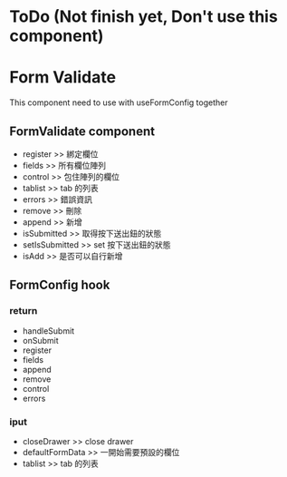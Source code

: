 # ToDo (Not finish yet, Don't use this component)

# Form Validate

This component need to use with useFormConfig together

## FormValidate component

- register >> 綁定欄位
- fields >> 所有欄位陣列
- control >> 包住陣列的欄位
- tablist >> tab 的列表
- errors >> 錯誤資訊
- remove >> 刪除
- append >> 新增
- isSubmitted >> 取得按下送出鈕的狀態
- setIsSubmitted >> set 按下送出鈕的狀態
- isAdd >> 是否可以自行新增

## FormConfig hook

### return

- handleSubmit
- onSubmit
- register
- fields
- append
- remove
- control
- errors

### iput

- closeDrawer >> close drawer
- defaultFormData >> 一開始需要預設的欄位
- tablist >> tab 的列表
